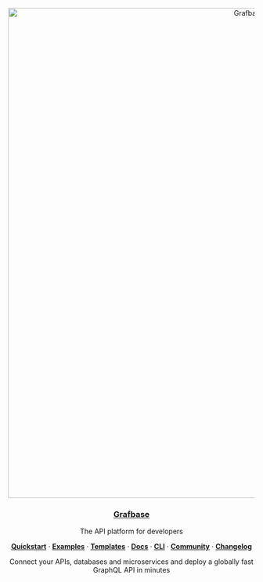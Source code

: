 <p align="center">
  <a href="https://grafbase.com">
    <img alt="Grafbase logo" src="https://github.com/grafbase/grafbase/assets/14347895/9580d0f7-d50f-4d30-8dd0-dcea1a83409e" width="1000">
    <h3 align="center">Grafbase</h3>
  </a>
</p>

<p align="center">
  The API platform for developers
</p>

<p align="center">
  <a href="https://grafbase.com/docs/quickstart/get-started"><strong>Quickstart</strong></a> ·
  <a href="/examples"><strong>Examples</strong></a> ·
  <a href="/templates"><strong>Templates</strong></a> ·
  <a href="https://grafbase.com/docs"><strong>Docs</strong></a> ·
  <a href="https://grafbase.com/cli"><strong>CLI</strong></a> ·
  <a href="https://grafbase.com/community"><strong>Community</strong></a> ·
  <a href="https://grafbase.com/changelog"><strong>Changelog</strong></a>
</p>

<p align="center">
  Connect your APIs, databases and microservices and deploy a globally fast GraphQL API in minutes
</p>
